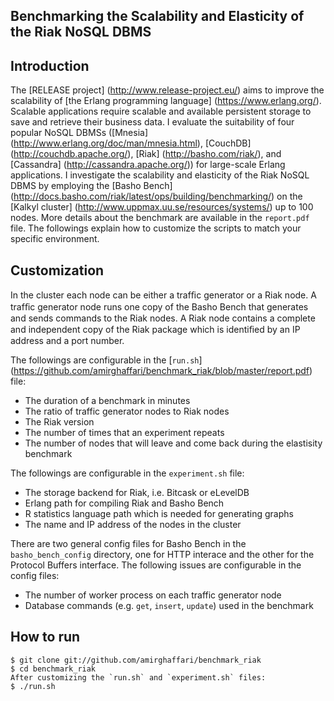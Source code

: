 Benchmarking the Scalability and Elasticity of the Riak NoSQL DBMS
-----------

Introduction
------------
The [RELEASE project] (http://www.release-project.eu/) aims to improve the scalability of [the Erlang programming language] (https://www.erlang.org/). Scalable applications require scalable and available persistent storage to save and retrieve their business data. I evaluate the suitability of four popular NoSQL DBMSs ([Mnesia] (http://www.erlang.org/doc/man/mnesia.html), [CouchDB] (http://couchdb.apache.org/), [Riak] (http://basho.com/riak/), and [Cassandra] (http://cassandra.apache.org/)) for large-scale Erlang applications. I investigate the scalability and elasticity of the Riak NoSQL DBMS by employing the [Basho Bench] (http://docs.basho.com/riak/latest/ops/building/benchmarking/) on the [Kalkyl cluster] (http://www.uppmax.uu.se/resources/systems/) up to 100 nodes. More details about the benchmark are available in the `report.pdf` file. The followings explain how to customize the scripts to match your specific environment.

Customization
------------
In the cluster each node can be either a trafﬁc generator or a Riak node. A trafﬁc generator node runs one copy of the Basho Bench that generates and sends commands to the Riak nodes. A Riak node contains a complete and independent copy of the Riak package which is identiﬁed by an IP address and a port number.

The followings are configurable in the [`run.sh`] (https://github.com/amirghaffari/benchmark_riak/blob/master/report.pdf) file:

*	The duration of a benchmark in minutes
*	The ratio of traffic generator nodes to Riak nodes
*	The Riak version
*	The number of times that an experiment repeats
*	The number of nodes that will leave and come back during the elastisity benchmark
	
The followings are configurable in the `experiment.sh` file:

*	The storage backend for Riak, i.e. Bitcask or eLevelDB 
*	Erlang path for compiling Riak and Basho Bench
*	R statistics language path which is needed for generating graphs
*	The name and IP address of the nodes in the cluster
	
There are two general config files for Basho Bench in the `basho_bench_config` directory, one for HTTP interace and the other for the Protocol Buffers interface. The following issues are configurable in the config files:

*	The number of worker process on each traffic generator node
*	Database commands (e.g. `get`, `insert`, `update`) used in the benchmark

How to run    
----------------------------------------

	$ git clone git://github.com/amirghaffari/benchmark_riak
	$ cd benchmark_riak
	After customizing the `run.sh` and `experiment.sh` files:
	$ ./run.sh 

